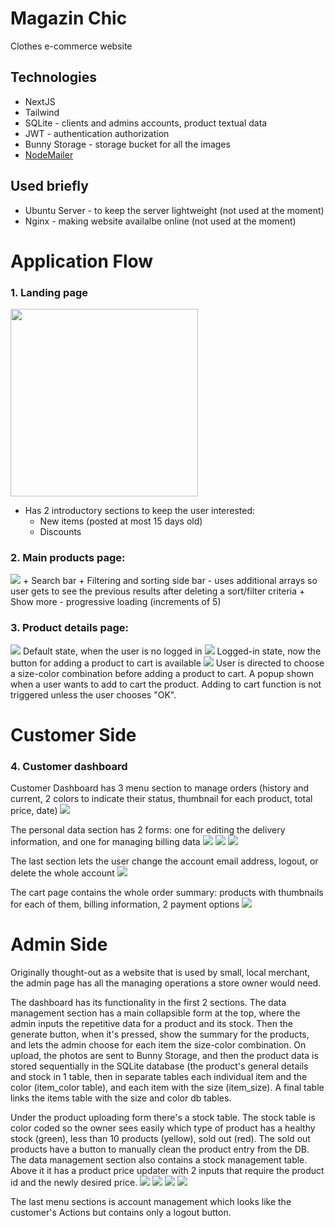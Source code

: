 # Magazin Chic
Clothes e-commerce website



## Technologies
+ NextJS
+ Tailwind
+ SQLite - clients and admins accounts, product textual data
+ JWT - authentication authorization
+ Bunny Storage - storage bucket for all the images
+ [NodeMailer](https://www.nodemailer.com)

## Used briefly
+ Ubuntu Server - to keep the server lightweight (not used at the moment)
+ Nginx - making website availalbe online (not used at the moment)



# Application Flow

### 1. Landing page
<img src="https://github.com/HVTom/magazin-chic/blob/main/UI/Landing.png" width="300" />

+ Has 2 introductory sections to keep the user interested:
  + New items (posted at most 15 days old)
  + Discounts



### 2. Main products page:
<img src="https://github.com/HVTom/magazin-chic/blob/main/UI/Products.png">
+ Search bar
+ Filtering and sorting side bar - uses additional arrays so user gets to see the previous results after deleting a sort/filter criteria
+ Show more - progressive loading (increments of 5)


### 3. Product details page:

<img src="https://github.com/HVTom/magazin-chic/blob/main/UI/Product_Detail.png">
Default state, when the user is no logged in


<img src="https://github.com/HVTom/magazin-chic/blob/main/UI/Product_Details_Logged_In.png">
Logged-in state, now the button for adding a product to cart is available

<img src="https://github.com/HVTom/magazin-chic/blob/main/UI/Add_To_Cart_Popup.png">
User is directed to choose a size-color combination before adding a product to cart.
A popup shown when a user wants to add to cart the product.
Adding to cart function is not triggered unless the user chooses "OK".



# Customer Side


### 4. Customer dashboard

Customer Dashboard has 3 menu section to manage orders (history and current, 2 colors to indicate their status, thumbnail for each product, total price, date)
<img src="https://github.com/HVTom/magazin-chic/blob/main/UI/Customer_Dashboard_Orders.png">


The personal data section has 2 forms: one for editing the delivery information, and one for managing billing data
<img src="https://github.com/HVTom/magazin-chic/blob/main/UI/Customer_Dashboard_Personal_Data.png">
<img src="https://github.com/HVTom/magazin-chic/blob/main/UI/Customer_Dashboard_Personal_Data_Delivery_Address.png">
<img src="https://github.com/HVTom/magazin-chic/blob/main/UI/Customer_Dashboard_Personal_Data_Billing_Address.png">

The last section lets the user change the account email address, logout, or delete the whole account
<img src="https://github.com/HVTom/magazin-chic/blob/main/UI/Customer_Dashboard_Account_Actions.png">


The cart page contains the whole order summary: products with thumbnails for each of them, billing information, 2 payment options
<img src="https://github.com/HVTom/magazin-chic/blob/main/UI/Cart.png">




# Admin Side
Originally thought-out as a website that is used by small, local merchant, the admin page has all the managing operations a store owner would need.


The dashboard has its functionality in the first 2 sections.
The data management section has a main collapsible form at the top, where the admin inputs the repetitive data for a product and its stock. Then the generate button, when it's pressed, show the summary for the products, and lets the admin choose for each item the size-color combination. On upload, the photos are sent to Bunny Storage, and then the product data is stored sequentially in the SQLite database (the product's general details and stock in 1 table, then in separate tables each individual item and the color (item_color table), and each item with the size (item_size). A final table links the items table with the size and color db tables.

Under the product uploading form there's a stock table. The stock table is color coded so the owner sees easily which type of product has a healthy stock (green), less than 10 products (yellow), sold out (red). The sold out products have a button to manually clean the product entry from the DB. 
The data management section also contains a stock management table. Above it it has a product price updater with 2 inputs that require the product id and the newly desired price.
<img src="https://github.com/HVTom/magazin-chic/blob/main/UI/Admin_Dashboard_Add_Article_Main_Product_Details.png">
<img src="https://github.com/HVTom/magazin-chic/blob/main/UI/Admin_Dashboard_Stock_Management.png">
<img src="https://github.com/HVTom/magazin-chic/blob/main/UI/Admin_Dashboard_Order_Management_1.png">
<img src="https://github.com/HVTom/magazin-chic/blob/main/UI/Admin_Dashboard_Orders_Full_Order_Details_Card.png">


The last menu sections is account management which looks like the customer's Actions but contains only a logout button.
